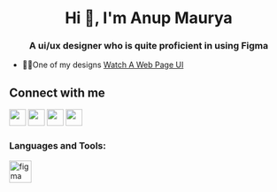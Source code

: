 <h1 align="center">Hi 👋, I'm Anup Maurya</h1>
<h3 align="center">A ui/ux designer who is quite proficient in using Figma</h3>

- 👨‍💻One of my designs [Watch A Web Page UI](https://www.figma.com/file/89TDo8XjEqW90kXwxEUCdL/New-Design?node-id=2%3A27)

## Connect with me
<img height="30" src="https://img.shields.io/badge/website-%231DA1F2.svg?&style=for-the-badge&logo=Google-chrome&logoColor=white" />
<img height="30" src="https://img.shields.io/badge/twitter-%231DA1F2.svg?&style=for-the-badge&logo=twitter&logoColor=white" />
<img height="30" src = "https://img.shields.io/badge/Youtube-%23E4405F.svg?&style=for-the-badge&logo=Youtube&logoColor=white">
<img height="30" src="https://img.shields.io/badge/linkedin-blue.svg?&style=for-the-badge&logo=linkedin&logoColor=white" />

<br>

<h3 align="left">Languages and Tools:</h3>
<p align="left"> <a href="https://www.figma.com/" target="_blank" rel="noreferrer"> <img src="https://www.vectorlogo.zone/logos/figma/figma-icon.svg" alt="figma" width="40" height="40"/> </a> <a href="https://www.adobe.com/in/products/illustrator.html" target="_blank" rel="noreferrer"></p>
  
